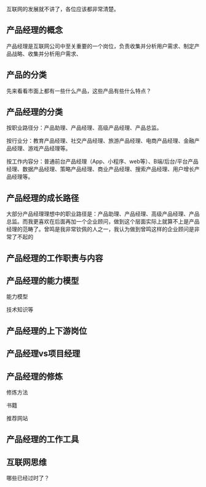 互联网的发展就不讲了，各位应该都非常清楚。

## 产品经理的概念

产品经理是互联网公司中至关重要的一个岗位，负责收集并分析用户需求、制定产品战略、收集并分析用户需求、



## 产品的分类

先来看看市面上都有一些什么产品，这些产品有些什么特点？





## 产品经理的分类

按职业路径分：产品助理、产品经理、高级产品经理、产品总监。

按行业分：教育产品经理、社交产品经理、旅游产品经理、电商产品经理、金融产品经理、游戏产品经理等。

按工作内容分：普通前台产品经理（App、小程序、web等）、B端/后台/平台产品经理、数据产品经理、策略产品经理、商业产品经理、搜索产品经理、用户增长产品经理等。



## 产品经理的成长路径

大部分产品经理理想中的职业路径是：产品助理、产品经理、高级产品经理、产品总监。而我更喜欢在后面再加一个企业顾问，做到这个层面实际上就算不上是产品经理的范畴了。曾鸣是我非常钦佩的人之一，我认为做到曾鸣这样的企业顾问是非常了不起的



## 产品经理的工作职责与内容



## 产品经理的能力模型

能力模型

技术知识等



## 产品经理的上下游岗位



## 产品经理vs项目经理



## 产品经理的修炼

修炼方法

书籍

推荐网站



## 产品经理的工作工具



## 互联网思维

哪些已经过时了？